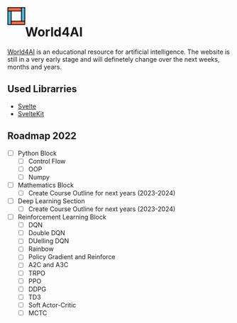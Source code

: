 <img src='logo.svg' align="left" width="40px" margin="20px">

# World4AI

[World4AI](https://world4ai.org) is an educational resource for artificial intelligence. The website is still in a very early stage and will definetely change over the next weeks, months and years. 


## Used Librarries

* [Svelte](https://svelte.dev/)
* [SvelteKit](https://kit.svelte.dev/)

## Roadmap 2022

- [ ] Python Block
    - [ ] Control Flow
    - [ ] OOP
    - [ ] Numpy
- [ ] Mathematics Block
    - [ ] Create Course Outline for next years (2023-2024)
- [ ] Deep Learning Section
    - [ ] Create Course Outline for next years (2023-2024)
- [ ] Reinforcement Learning Block
    - [ ] DQN
    - [ ] Double DQN
    - [ ] DUelling DQN
    - [ ] Rainbow
    - [ ] Policy Gradient and Reinforce
    - [ ] A2C and A3C
    - [ ] TRPO
    - [ ] PPO
    - [ ] DDPG
    - [ ] TD3
    - [ ] Soft Actor-Critic
    - [ ] MCTC
